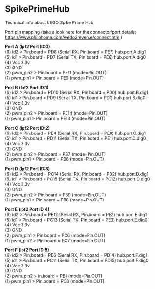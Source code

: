 # SpikePrimeHub
Technical info about LEGO Spike Prime Hub

Port pin mapping
(take a look here for the connector/port details: https://www.philohome.com/wedo2reverse/connect.htm )

**Port A (lpf2 Port ID:0)**  
(6) id2 > Pin.board = PD8 (Serial RX, Pin.board = PE7)  hub.port.A.dig1  
(5) id1 > Pin.board = PD7 (Serial TX, Pin.board = PE8)  hub.port.A.dig0  
(4) Vcc 3.3v  
(3) GND  
(2) pwm_pin2 > Pin.board = PE11 (mode=Pin.OUT)  
(1) pwm_pin1 > Pin.board = PE9 (mode=Pin.OUT)  
  
**Port B (lpf2 Port ID:1)**  
(6) id2 > Pin.board = PD10 (Serial RX, Pin.board = PD0)  hub.port.B.dig1   
(5) id1 > Pin.board = PD9 (Serial TX, Pin.board = PD1)   hub.port.B.dig0   
(4) Vcc 3.3v  
(3) GND  
(2) pwm_pin2 > Pin.board = PE14 (mode=Pin.OUT)  
(1) pwm_pin1 > Pin.board = PE13 (mode=Pin.OUT)  

**Port C (lpf2 Port ID:2)**  
(6) id2 > Pin.board = PE4 (Serial RX, Pin.board = PE0)  hub.port.C.dig1   
(5) id1 > Pin.board = PD11 (Serial TX, Pin.board = PE1)  hub.port.C.dig0  
(4) Vcc 3.3v  
(3) GND  
(2) pwm_pin2 > Pin.board = PB7 (mode=Pin.OUT)  
(1) pwm_pin1 > Pin.board = PB6 (mode=Pin.OUT)  

**Port D (lpf2 Port ID:3)**  
(6) id2 > Pin.board = PC14 (Serial RX, Pin.board = PD2)  hub.port.D.dig1  
(5) id1 > Pin.board = PC15 (Serial TX, Pin.board = PC12)  hub.port.D.dig0  
(4) Vcc 3.3v  
(3) GND  
(2) pwm_pin2 > Pin.board = PB9 (mode=Pin.OUT)  
(1) pwm_pin1 > Pin.board = PB8 (mode=Pin.OUT)  

**Port E (lpf2 Port ID:4)**  
(6) id2 > Pin.board = PE12 (Serial RX, Pin.board = PE2)  hub.port.E.dig1  
(5) id1 > Pin.board = PC13 (Serial TX, Pin.board = PE3)  hub.port.E.dig0  
(4) Vcc 3.3v  
(3) GND  
(2) pwm_pin1 > Pin.board = PC6 (mode=Pin.OUT)  
(1) pwm_pin2 > Pin.board = PC7 (mode=Pin.OUT)  

**Port F (lpf2 Port ID:5)**  
(6) id2 > Pin.board = PE6 (Serial RX, Pin.board = PD14)  hub.port.F.dig1  
(5) id1 > Pin.board = PC11 (Serial TX, Pin.board = PD15)  hub.port.F.dig0  
(4) Vcc 3.3v  
(3) GND  
(2) pwm_pin2 > in.board = PB1 (mode=Pin.OUT)  
(1) pwm_pin1 > Pin.board = PC8 (mode=Pin.OUT)  

